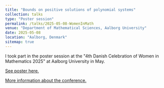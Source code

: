 ```yaml
---
title: "Bounds on positive solutions of polynomial systems"
collection: talks
type: "Poster session"
permalink: /talks/2025-05-08-WomenInMath
venue: "Department of Mathematical Sciences, Aalborg University"
date: 2025-05-08
location: "Aalborg, Denmark"
sitemap: true
---
```


I took part in the poster session at the "4th Danish Celebration of Women in Mathematics 2025" at Aalborg University in May.

[See poster here.](/files/Poster_WomenInMath_2025.pdf.pdf)

[More information about the conference.](https://www.math.aau.dk/4th-danish-celebration-of-women-in-mathematics-2025-e130169#ee3dee48-5545-4713-aa4a-9904a80fb7ac)
